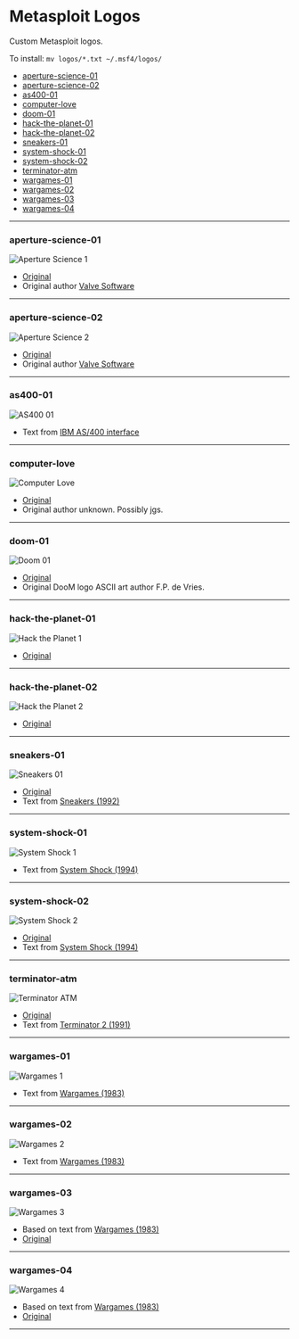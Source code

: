 # Metasploit Logos

Custom Metasploit logos.

To install: `mv logos/*.txt ~/.msf4/logos/`

* [aperture-science-01](#aperture-science-01)
* [aperture-science-02](#aperture-science-02)
* [as400-01](#as400-01)
* [computer-love](#computer-love)
* [doom-01](#doom-01)
* [hack-the-planet-01](#hack-the-planet-01)
* [hack-the-planet-02](#hack-the-planet-02)
* [sneakers-01](#sneakers-01)
* [system-shock-01](#system-shock-01)
* [system-shock-02](#system-shock-02)
* [terminator-atm](#terminator-atm)
* [wargames-01](#wargames-01)
* [wargames-02](#wargames-02)
* [wargames-03](#wargames-03)
* [wargames-04](#wargames-04)

---

### aperture-science-01

![Aperture Science 1](https://raw.githubusercontent.com/bcoles/metasploit-logos/master/images/aperture-science-01.png)

* [Original](https://slowb.ro/static/apeture-sceience-logo-from-portal.txt)
* Original author [Valve Software](http://valvesoftware.com/)

---

### aperture-science-02

![Aperture Science 2](https://raw.githubusercontent.com/bcoles/metasploit-logos/master/images/aperture-science-02.png)

* [Original](https://slowb.ro/static/apeture-sceience-logo-from-portal.txt)
* Original author [Valve Software](http://valvesoftware.com/)

---

### as400-01

![AS400 01](https://raw.githubusercontent.com/bcoles/metasploit-logos/master/images/as400-01.png)

* Text from [IBM AS/400 interface](https://i2.wp.com/as400i.com/wp-content/uploads/2013/03/main-menu.png)

---

### computer-love

![Computer Love](https://raw.githubusercontent.com/bcoles/metasploit-logos/master/images/computer-love.png)

* [Original](http://www.ascii-code.com/ascii-art/computers/computers.php)
* Original author unknown. Possibly jgs.

---

### doom-01

![Doom 01](https://raw.githubusercontent.com/bcoles/metasploit-logos/master/images/doom-01.png)

* [Original](http://www.gamers.org/~fpv/doomlogo.html)
* Original DooM logo ASCII art author F.P. de Vries.

---

### hack-the-planet-01

![Hack the Planet 1](https://raw.githubusercontent.com/bcoles/metasploit-logos/master/images/hack-the-planet-01.png)

* [Original](https://gist.githubusercontent.com/llkats/11da5259e88c6bd3fae2/raw/01ed0f2b2892545e2beea2069ac1f17f7dba03bd/hack-the-planet.txt)

---

### hack-the-planet-02

![Hack the Planet 2](https://raw.githubusercontent.com/bcoles/metasploit-logos/master/images/hack-the-planet-02.png)

* [Original](https://www.youtube.com/watch?v=zqvcfWQzxYg)

---

### sneakers-01

![Sneakers 01](https://raw.githubusercontent.com/bcoles/metasploit-logos/master/images/sneakers-01.png)

* [Original](https://www.youtube.com/watch?v=GS3npSv8iuM#t=4m17s)
* Text from [Sneakers (1992)](https://www.imdb.com/title/tt0105435/)

---

### system-shock-01

![System Shock 1](https://raw.githubusercontent.com/bcoles/metasploit-logos/master/images/system-shock-01.png)

* Text from [System Shock (1994)](https://en.wikipedia.org/wiki/System_Shock)

---

### system-shock-02

![System Shock 2](https://raw.githubusercontent.com/bcoles/metasploit-logos/master/images/system-shock-02.png)

* [Original](https://encrypted-tbn0.gstatic.com/images?q=tbn:ANd9GcQSDMivqh5yX_5c6YY0MCEXgR3ajaUEeFgR-LwB3AGv1iN8b5xe9w)
* Text from [System Shock (1994)](https://en.wikipedia.org/wiki/System_Shock)

---

### terminator-atm

![Terminator ATM](https://raw.githubusercontent.com/bcoles/metasploit-logos/master/images/terminator-atm.png)

* [Original](https://www.youtube.com/embed/3cfQKxUffqA?autoplay=1&auto_play=true)
* Text from [Terminator 2 (1991)](http://www.imdb.com/title/tt0103064/)

---

### wargames-01

![Wargames 1](https://raw.githubusercontent.com/bcoles/metasploit-logos/master/images/wargames-01.png)

* Text from [Wargames (1983)](http://www.imdb.com/title/tt0086567/)

---

### wargames-02

![Wargames 2](https://raw.githubusercontent.com/bcoles/metasploit-logos/master/images/wargames-02.png)

* Text from [Wargames (1983)](http://www.imdb.com/title/tt0086567/)

---

### wargames-03

![Wargames 3](https://raw.githubusercontent.com/bcoles/metasploit-logos/master/images/wargames-03.png)

* Based on text from [Wargames (1983)](http://www.imdb.com/title/tt0086567/)
* [Original](https://www.youtube.com/watch?v=KXzNo0vR_dU)

---

### wargames-04

![Wargames 4](https://raw.githubusercontent.com/bcoles/metasploit-logos/master/images/wargames-04.png)

* Based on text from [Wargames (1983)](http://www.imdb.com/title/tt0086567/)
* [Original](https://www.youtube.com/watch?v=KXzNo0vR_dU)

---

